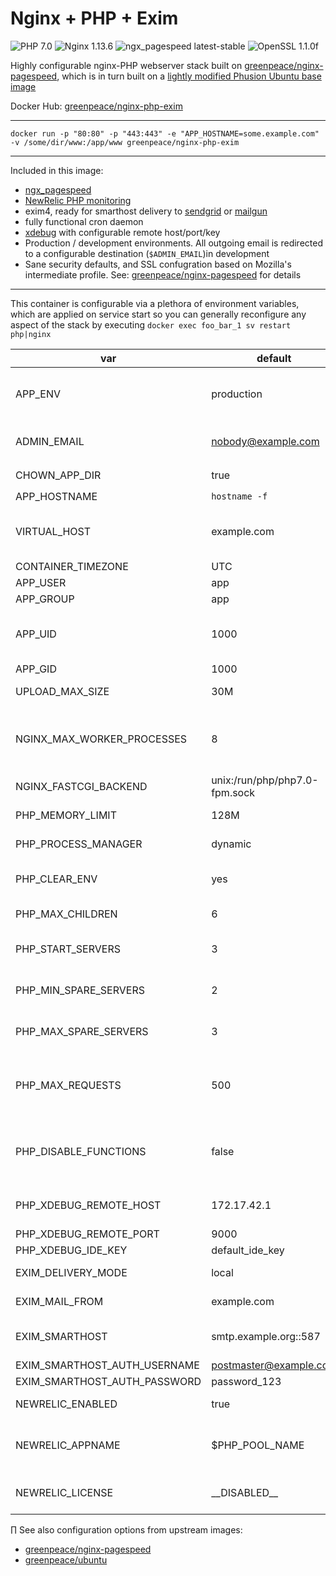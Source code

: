 
# Nginx + PHP + Exim

![PHP 7.0](https://img.shields.io/badge/php-7.0-brightgreen.svg) ![Nginx 1.13.6](https://img.shields.io/badge/nginx-1.13.6-brightgreen.svg) ![ngx_pagespeed latest-stable](https://img.shields.io/badge/ngx_pagespeed-latest--stable-brightgreen.svg) ![OpenSSL 1.1.0f](https://img.shields.io/badge/OpenSSL-1.1.0f-brightgreen.svg)

Highly configurable nginx-PHP webserver stack built on [greenpeace/nginx-pagespeed](https://hub.docker.com/r/greenpeace/nginx-pagespeed/), which is in turn built on a [lightly modified Phusion Ubuntu base image](https://hub.docker.com/r/greenpeace/ubuntu/)

Docker Hub: [greenpeace/nginx-php-exim](https://hub.docker.com/r/greenpeace/nginx-php-exim/)

---

`docker run -p "80:80" -p "443:443" -e "APP_HOSTNAME=some.example.com" -v /some/dir/www:/app/www greenpeace/nginx-php-exim`

---

Included in this image:
-   [ngx_pagespeed](https://github.com/pagespeed/ngx_pagespeed)
-   [NewRelic PHP monitoring](https://newrelic.com)
-   exim4, ready for smarthost delivery to [sendgrid](https://sendgrid.net) or [mailgun](http://mailgun.net/)
-   fully functional cron daemon
-   [xdebug](https://xdebug.org/) with configurable remote host/port/key
-   Production / development environments.  All outgoing email is redirected to a configurable destination (`$ADMIN_EMAIL`)in development
-   Sane security defaults, and SSL confugration based on Mozilla's intermediate profile. See: [greenpeace/nginx-pagespeed](https://hub.docker.com/r/greenpeace/nginx-pagespeed/) for details

---

This container is configurable via a plethora of environment variables, which are applied on service start so you can generally reconfigure any aspect of the stack by executing `docker exec foo_bar_1 sv restart php|nginx`

var | default | description
--- | ------- | -----------
APP_ENV | production | production, development :: 'development' enables [http://www.xdebug.org/](http://www.xdebug.org/)
ADMIN_EMAIL | nobody@example.com | Server administrator email, used for intercepted email in `development` mode
CHOWN_APP_DIR | true | if true, `chown -R $APP_USER:$APP_GROUP /app/www`
APP_HOSTNAME | `hostname -f` |  hostname of application
VIRTUAL_HOST | example.com | virtualhosts which this service should respond to, separated by commmas. Useful for operating behind [jwilder/nginx-proxy](https://hub.docker.com/r/jwilder/nginx-proxy/).
CONTAINER_TIMEZONE | UTC | Server timezone
APP_USER | app | nginx and php5-fpm user
APP_GROUP | app | nginx and php5-fpm group
APP_UID | 1000 | user_id - useful when mounting volumes from host > guest to either share or delineate file access permission
APP_GID | 1000 | group_id
UPLOAD_MAX_SIZE | 30M | Maximum upload size, applied to nginx and php5-fpm
NGINX_MAX_WORKER_PROCESSES | 8 | nginx worker_processes is determined from number of processor cores on service start, up to the maximum permitted by NGINX_MAX_WORKER_PROCESSES
NGINX_FASTCGI_BACKEND | unix:/run/php/php7.0-fpm.sock | Location of the PHP upstream fastcgi_backend
PHP_MEMORY_LIMIT | 128M | Maximum memory PHP can use per worker
PHP_PROCESS_MANAGER | dynamic | dynamic, static, ondemand :: PHP process manager scheme
PHP_CLEAR_ENV | yes | yes, no :: if set to 'no', enables access to all environment variables via php `getenv()`
PHP_MAX_CHILDREN | 6 | process manager maximum spawned children
PHP_START_SERVERS | 3 | if PHP_PROCESS_MANAGER is dynamic, this is the number of children spawned on boot
PHP_MIN_SPARE_SERVERS | 2 | if PHP_PROCESS_MANAGER is dynamic, this is the minimum number of idle children
PHP_MAX_SPARE_SERVERS | 3 | if PHP_PROCESS_MANAGER is dynamic, this is the maximum number of idle children
PHP_MAX_REQUESTS | 500 | Maximum number of requests each child process can process before terminating, which should mitigate any memory leaks. Set to 0 to disable.
PHP_DISABLE_FUNCTIONS | false | Comma separated list of additional functions to disable for security.  These are appended to the default Ubuntu distribution disable_functions line
PHP_XDEBUG_REMOTE_HOST | 172.17.42.1 | If $APP_ENV is `development`, XDebug is enabled and configured to communicate to this remote host
PHP_XDEBUG_REMOTE_PORT | 9000 | XDebug port
PHP_XDEBUG_IDE_KEY | default_ide_key | XDebug IDE Key
EXIM_DELIVERY_MODE | local | smarthost, local :: set to smarthost to enable third party SMTP
EXIM_MAIL_FROM | example.com | domain from which exim4 mail appears to originate
EXIM_SMARTHOST | smtp.example.org::587 | smarthost relay SMTP server address and port (note the double colon (::) before port number)
EXIM_SMARTHOST_AUTH_USERNAME | postmaster@example.com | SMTP username
EXIM_SMARTHOST_AUTH_PASSWORD | password_123 | SMTP password
NEWRELIC_ENABLED | true | Enables or disables [Newrelic.com](https://newrelic.com/) reporting
NEWRELIC_APPNAME | $PHP_POOL_NAME | Application name in Newrelic APM list. Defaults to PHP pool name (APP_HOSTNAME with underscores instead of periods)
NEWRELIC_LICENSE | \_\_DISABLED\_\_ | Newrelic account license key.  Available from your Newrelic account page
∏
See also configuration options from upstream images:
-   [greenpeace/nginx-pagespeed](https://hub.docker.com/u/greenpeace/nginx-pagespeed/)
-   [greenpeace/ubuntu](https://hub.docker.com/u/greenpeace/ubuntu/)
